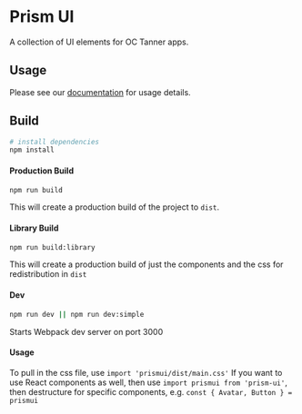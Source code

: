 # Prism UI

A collection of UI elements for OC Tanner apps.

## Usage

Please see our [documentation](https://prism-jam-qa.alamoapp.octanner.io/) for usage details.

## Build

```bash
# install dependencies
npm install
```

#### Production Build

```bash
npm run build
```

This will create a production build of the project to `dist`.

#### Library Build

```bash
npm run build:library
```

This will create a production build of just the components and the css for redistribution in `dist`

#### Dev

```bash
npm run dev || npm run dev:simple
```

Starts Webpack dev server on port 3000

#### Usage

To pull in the css file, use `import 'prismui/dist/main.css'`
If you want to use React components as well, then use `import prismui from 'prism-ui'`, then
destructure for specific components, e.g. `const { Avatar, Button } = prismui`
